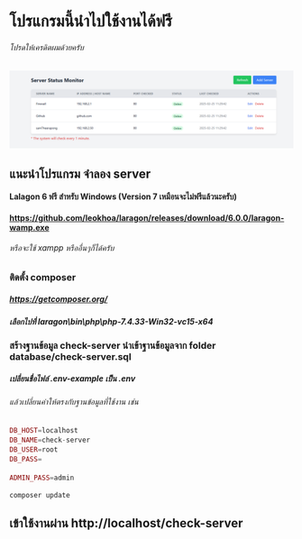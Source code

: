 # โปรแกรมนี้นำไปใช้งานได้ฟรี
###### โปรดให้เครดิตผมด้วยครับ
![alt text](https://github.com/samtheerapong/check-server/blob/master/assets/images/check-server.png)
## แนะนำโปรแกรม จำลอง server
#### Lalagon 6 ฟรี สำหรับ Windows (Version 7 เหมือนจะไม่ฟรีแล้วนะครับ)
#### https://github.com/leokhoa/laragon/releases/download/6.0.0/laragon-wamp.exe
<!-- #### https://windows.php.net/downloads/releases/php-7.4.33-Win32-vc15-x64.zip
#### แตกไฟล์ เอาไปไว้ที่ Path laragon\bin\php\php-7.4.33-Win32-vc15-x64 -->

###### หรือจะใช้ xampp หรืออื่นๆก็ได้ครับ

### ติดตั้ง composer
##### https://getcomposer.org/
##### เลือกไปที่ laragon\bin\php\php-7.4.33-Win32-vc15-x64

### สร้างฐานข้อมูล check-server นำเข้าฐานข้อมูลจาก folder database/check-server.sql
##### เปลี่ยนชื่อไฟล์ .env-example เป็น .env
###### แล้วเปลี่ยนค่าให้ตรงกับฐานข้อมูลที่ใช้งาน เช่น
~~~ php
DB_HOST=localhost
DB_NAME=check-server
DB_USER=root
DB_PASS=

ADMIN_PASS=admin
~~~ 

~~~ bash
composer update
~~~

## เข้าใช้งานผ่าน http://localhost/check-server